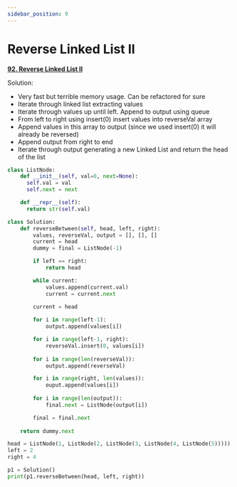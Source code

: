 ```yaml
---
sidebar_position: 9
---
```


# Reverse Linked List II

**[92. Reverse Linked List II](https://leetcode.com/problems/reverse-linked-list-ii/)**

Solution:
 - Very fast but terrible memory usage.  Can be refactored for sure
 - Iterate through linked list extracting values
 - Iterate through values up until left.  Append to output using queue
 - From left to right using insert(0) insert values into reverseVal array
 - Append values in this array to output (since we used insert(0) it will already be reversed)
 - Append output from right to end
 - Iterate through output generating a new Linked List and return the head of the list

```python
class ListNode:
    def __init__(self, val=0, next=None):
      self.val = val
      self.next = next

    def __repr__(self):
      return str(self.val)

class Solution:
    def reverseBetween(self, head, left, right):
        values, reverseVal, output = [], [], []
        current = head
        dummy = final = ListNode(-1)

        if left == right:
            return head

        while current:
            values.append(current.val)
            current = current.next
        
        current = head

        for i in range(left-1):
            output.append(values[i])

        for i in range(left-1, right):
            reverseVal.insert(0, values[i])
        
        for i in range(len(reverseVal)):
            output.append(reverseVal)

        for i in range(right, len(values)):
            ouput.append(values[i])
        
        for i in range(len(output)):
            final.next = ListNode(output[i])

        final = final.next
    
    return dummy.next

head = ListNode(1, ListNode(2, ListNode(3, ListNode(4, ListNode(5)))))
left = 2
right = 4

p1 = Solution()
print(p1.reverseBetween(head, left, right))
```
